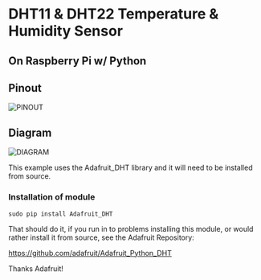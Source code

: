 # DHT11 & DHT22 Temperature & Humidity Sensor
## On Raspberry Pi w/ Python

## Pinout
![PINOUT](https://github.com/makersdigest/T03-DHTXX-Temp-Humidity/blob/master/img/DHT-Pinout.png)

## Diagram
![DIAGRAM](https://github.com/makersdigest/T03-DHTXX-Temp-Humidity/blob/master/img/raspi-Wiring.png)


This example uses the Adafruit_DHT library and it will need to be installed from source. 

### Installation of module
`sudo pip install Adafruit_DHT`

That should do it, if you run in to problems installing this module, or would rather install it from source, see the Adafruit Repository:

https://github.com/adafruit/Adafruit_Python_DHT

Thanks Adafruit!
